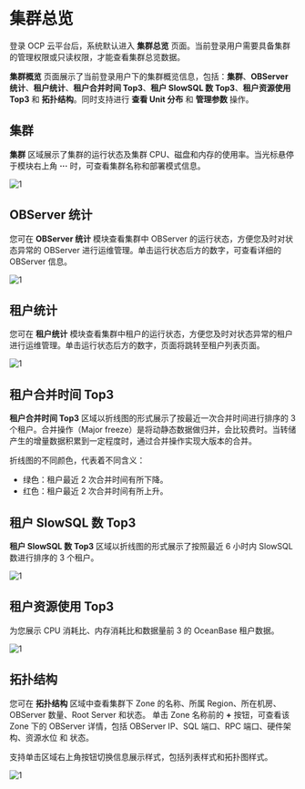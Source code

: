 # 集群总览

登录 OCP 云平台后，系统默认进入 **集群总览** 页面。当前登录用户需要具备集群的管理权限或只读权限，才能查看集群总览数据。

**集群概览** 页面展示了当前登录用户下的集群概览信息，包括：**集群**、**OBServer 统计**、**租户统计**、**租户合并时间 Top3**、**租户 SlowSQL 数 Top3**、**租户资源使用 Top3** 和 **拓扑结构**。同时支持进行 **查看 Unit 分布** 和 **管理参数** 操作。

## 集群

**集群** 区域展示了集群的运行状态及集群 CPU、磁盘和内存的使用率。当光标悬停于模块右上角 **···** 时，可查看集群名称和部署模式信息。

![1](https://obbusiness-private.oss-cn-shanghai.aliyuncs.com/doc/img/ocp/ocp-express/%E9%9B%86%E7%BE%A4.png)

## OBServer 统计

您可在 **OBServer 统计** 模块查看集群中 OBServer 的运行状态，方便您及时对状态异常的 OBServer 进行运维管理。单击运行状态后方的数字，可查看详细的 OBServer 信息。

![1](https://obbusiness-private.oss-cn-shanghai.aliyuncs.com/doc/img/ocp/ocp-express/OBServer.png)

## 租户统计

您可在 **租户统计** 模块查看集群中租户的运行状态，方便您及时对状态异常的租户进行运维管理。单击运行状态后方的数字，页面将跳转至租户列表页面。

![1](https://obbusiness-private.oss-cn-shanghai.aliyuncs.com/doc/img/ocp/ocp-express/%E7%A7%9F%E6%88%B7.png)

## 租户合并时间 Top3

**租户合并时间 Top3** 区域以折线图的形式展示了按最近一次合并时间进行排序的 3 个租户。合并操作（Major freeze）是将动静态数据做归并，会比较费时。当转储产生的增量数据积累到一定程度时，通过合并操作实现大版本的合并。

折线图的不同颜色，代表着不同含义：

* 绿色：租户最近 2 次合并时间有所下降。
* 红色：租户最近 2 次合并时间有所上升。

## 租户 SlowSQL 数 Top3

**租户 SlowSQL 数 Top3** 区域以折线图的形式展示了按照最近 6 小时内 SlowSQL 数进行排序的 3 个租户。

![1](https://obbusiness-private.oss-cn-shanghai.aliyuncs.com/doc/img/ocp/ocp-express/%E7%A7%9F%E6%88%B7SlowSQL%E6%95%B0.png)

## 租户资源使用 Top3

为您展示 CPU 消耗比、内存消耗比和数据量前 3 的 OceanBase 租户数据。

![1](https://obbusiness-private.oss-cn-shanghai.aliyuncs.com/doc/img/ocp/ocp-express/%E7%A7%9F%E6%88%B7%E8%B5%84%E6%BA%90%E4%BD%BF%E7%94%A8.png)

## 拓扑结构

您可在 **拓扑结构** 区域中查看集群下 Zone 的名称、所属 Region、所在机房、OBServer 数量、Root Server 和状态。
单击 Zone 名称前的 **+** 按钮，可查看该 Zone 下的 OBServer 详情，包括 OBServer IP、SQL 端口、RPC 端口、硬件架构、资源水位 和 状态。

支持单击区域右上角按钮切换信息展示样式，包括列表样式和拓扑图样式。

![1](https://obbusiness-private.oss-cn-shanghai.aliyuncs.com/doc/img/ocp/ocp-express/%E6%8B%93%E6%89%91%E7%BB%93%E6%9E%84.png)
